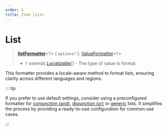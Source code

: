 ```yaml
---
order: 5
title: Item lists
---
```


# List <Package name="format-list"/>

> **[listFormatter](../../api/_localizer/format-list/listFormatter/index.md)**<`T`> ( `options?` ): [ValueFormatter](../index.md#valueformatter-t)<`T`>
>
> - `T` _extends [Localizable](../../introduction/localizable.md)[]_ - The type of value to format.

This formatter provides a locale-aware method to format lists, ensuring clarity across different languages and regions.

::: tip

If you prefer to use default settings, consider using a preconfigured formatter for [conjunction (and)](../preconfigured-formatters/lists-of-items/and.md), [disjunction (or)](../preconfigured-formatters/lists-of-items/or.md) or [generic](../preconfigured-formatters/lists-of-items/list.md) lists. It simplifies the process by providing a ready-to-use configuration for common use cases.

:::
